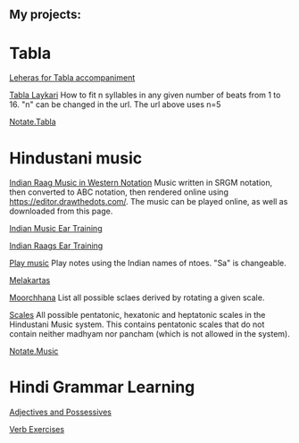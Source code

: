 ## My projects:

# Tabla
[Leheras for Tabla accompaniment](music-notation/abc_leheras.html)

[Tabla Laykari](/tabla-laykari/?n=5&gaps)
How to fit n syllables in any given number of beats from 1 to 16. "n" can be changed in the url. The url above uses n=5

[Notate.Tabla](tabla-notation/README.html)


# Hindustani music
[Indian Raag Music in Western Notation](music-notation/compositions.html)
Music written in SRGM notation, then converted to ABC notation, then rendered online using https://editor.drawthedots.com/.
The music can be played online, as well as downloaded from this page.

[Indian Music Ear Training](ear-training/index.html)

[Indian Raags Ear Training](ear-training/phrases.html)

[Play music](ear-training/playnotes.html) 
Play notes using the Indian names of ntoes. "Sa" is changeable.

[Melakartas](music-notation/melakartas.html)

[Moorchhana](music-notation/moorchhana.html)
List all possible sclaes derived by rotating a given scale.

[Scales](music-notation/scales.html)
All possible pentatonic, hexatonic and heptatonic scales in the Hindustani Music system. 
This contains pentatonic scales that do not contain neither madhyam nor pancham (which is not allowed in the system).

[Notate.Music](music-notation/README.html)


# Hindi Grammar Learning
[Adjectives and Possessives](hindi/adjectives.html)

[Verb Exercises](hindi/verb-exercises.html)
